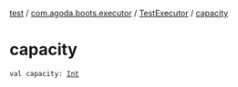 [test](../../index.md) / [com.agoda.boots.executor](../index.md) / [TestExecutor](index.md) / [capacity](./capacity.md)

# capacity

`val capacity: `[`Int`](https://kotlinlang.org/api/latest/jvm/stdlib/kotlin/-int/index.html)